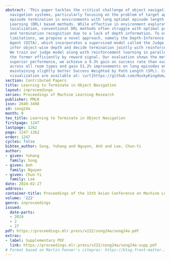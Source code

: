 ```yaml
---
abstract: 'This paper tackles the critical challenge of object navigation in autonomous
  navigation systems, particularly focusing on the problem of target approach and
  episode termination in environments with long optimal episode length in Deep Reinforcement
  Learning (DRL) based methods. While effective in environment exploration and object
  localization, conventional DRL methods often struggle with optimal path planning
  and termination recognition due to a lack of depth information. To overcome these
  limitations, we propose a novel approach, namely the Depth-Inference Termination
  Agent (DITA), which incorporates a supervised model called the Judge Model to implicitly
  infer object-wise depth and decide termination jointly with reinforcement learning.
  We train our judge model along with reinforcement learning in parallel and supervise
  the former efficiently by reward signal. Our evaluation shows the method is demonstrating
  superior performance, we achieve a 9.3% gain on success rate than our baseline method
  across all room types and gain 51.2% improvements on long episodes environment while
  maintaining slightly better Success Weighted by Path Length (SPL). Code and resources,
  visualization are available at: \url{https://github.com/HuskyKingdom/DITA_acml2023}'
section: Contributed Papers
title: Learning to Terminate in Object Navigation
layout: inproceedings
series: Proceedings of Machine Learning Research
publisher: PMLR
issn: 2640-3498
id: song24a
month: 0
tex_title: Learning to Terminate in Object Navigation
firstpage: 1247
lastpage: 1262
page: 1247-1262
order: 1247
cycles: false
bibtex_author: Song, Yuhang and Nguyen, Anh and Lee, Chun-Yi
author:
- given: Yuhang
  family: Song
- given: Anh
  family: Nguyen
- given: Chun-Yi
  family: Lee
date: 2024-02-27
address:
container-title: Proceedings of the 15th Asian Conference on Machine Learning
volume: '222'
genre: inproceedings
issued:
  date-parts:
  - 2024
  - 2
  - 27
pdf: https://proceedings.mlr.press/v222/song24a/song24a.pdf
extras:
- label: Supplementary PDF
  link: https://proceedings.mlr.press/v222/song24a/song24a-supp.pdf
# Format based on Martin Fenner's citeproc: https://blog.front-matter.io/posts/citeproc-yaml-for-bibliographies/
---
```

